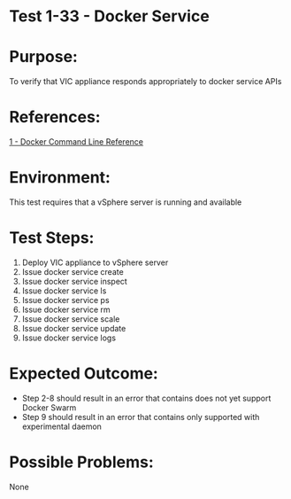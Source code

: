 Test 1-33 - Docker Service
=======

# Purpose:
To verify that VIC appliance responds appropriately to docker service APIs

# References:
[1 - Docker Command Line Reference](https://docs.docker.com/engine/reference/commandline/service/)

# Environment:
This test requires that a vSphere server is running and available

# Test Steps:
1. Deploy VIC appliance to vSphere server
2. Issue docker service create
3. Issue docker service inspect
4. Issue docker service ls
5. Issue docker service ps
6. Issue docker service rm
7. Issue docker service scale
8. Issue docker service update
9. Issue docker service logs

# Expected Outcome:
* Step 2-8 should result in an error that contains does not yet support Docker Swarm
* Step 9 should result in an error that contains only supported with experimental daemon

# Possible Problems:
None